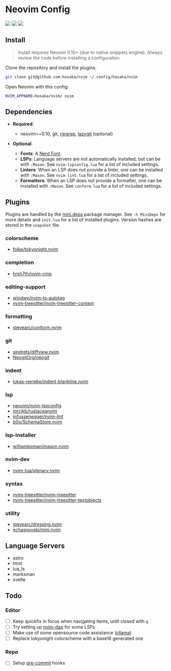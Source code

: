 # Neovim Config

<a href="https://dotfyle.com/hosaka/nvim"><img src="https://dotfyle.com/hosaka/nvim/badges/plugins?style=flat" /></a>
<a href="https://dotfyle.com/hosaka/nvim"><img src="https://dotfyle.com/hosaka/nvim/badges/leaderkey?style=flat" /></a>
<a href="https://dotfyle.com/hosaka/nvim"><img src="https://dotfyle.com/hosaka/nvim/badges/plugin-manager?style=flat" /></a>

## Install

> Install requires Neovim 0.10+ (due to native snippets engine). Always review the code before installing a configuration.

Clone the repository and install the plugins:

```sh
git clone git@github.com:hosaka/nvim ~/.config/hosaka/nvim
```

Open Neovim with this config:

```sh
NVIM_APPNAME=hosaka/nvim/ nvim
```

## Dependencies

- **Required**:

  - neovim>=0.10, git, [ripgrep](https://github.com/BurntSushi/ripgrep), [lazygit](https://github.com/jesseduffield/lazygit) (optional)

- **Optional**:
  - **Fonts**: A [Nerd Font](https://www.nerdfonts.com/).
  - **LSPs**: Language servers are not automatically installed, but can be with `:Mason`. See `nvim-lspconfig.lua` for a list of included settings.
  - **Linters**: When an LSP does not provide a linter, one can be installed with `:Mason`. See `nvim-lint.lua` for a list of included settings.
  - **Formatters**: When an LSP does not provide a formatter, one can be installed with `:Mason`. See `conform.lua` for a list of included settings.

## Plugins

Plugins are handled by the [mini.deps](https://github.com/echasnovski/mini.nvim/blob/main/readmes/mini-deps.md) package manager. See `:h MiniDeps` for more details and `init.lua` for a list of installed plugins. Version hashes are stored in the `snapshot` file.

### colorscheme

- [folke/tokyonight.nvim](https://dotfyle.com/plugins/folke/tokyonight.nvim)

### completion

- [hrsh7th/nvim-cmp](https://dotfyle.com/plugins/hrsh7th/nvim-cmp)

### editing-support

- [windwp/nvim-ts-autotag](https://dotfyle.com/plugins/windwp/nvim-ts-autotag)
- [nvim-treesitter/nvim-treesitter-context](https://dotfyle.com/plugins/nvim-treesitter/nvim-treesitter-context)

### formatting

- [stevearc/conform.nvim](https://dotfyle.com/plugins/stevearc/conform.nvim)

### git

- [sindrets/diffview.nvim](https://dotfyle.com/plugins/sindrets/diffview.nvim)
- [NeogitOrg/neogit](https://dotfyle.com/plugins/NeogitOrg/neogit)

### indent

- [lukas-reineke/indent-blankline.nvim](https://dotfyle.com/plugins/lukas-reineke/indent-blankline.nvim)

### lsp

- [neovim/nvim-lspconfig](https://dotfyle.com/plugins/neovim/nvim-lspconfig)
- [mrcjkb/rustaceanvim](https://dotfyle.com/plugins/mrcjkb/rustaceanvim)
- [mfussenegger/nvim-lint](https://dotfyle.com/plugins/mfussenegger/nvim-lint)
- [b0o/SchemaStore.nvim](https://dotfyle.com/plugins/b0o/SchemaStore.nvim)

### lsp-installer

- [williamboman/mason.nvim](https://dotfyle.com/plugins/williamboman/mason.nvim)

### nvim-dev

- [nvim-lua/plenary.nvim](https://dotfyle.com/plugins/nvim-lua/plenary.nvim)

### syntax

- [nvim-treesitter/nvim-treesitter](https://dotfyle.com/plugins/nvim-treesitter/nvim-treesitter)
- [nvim-treesitter/nvim-treesitter-textobjects](https://dotfyle.com/plugins/nvim-treesitter/nvim-treesitter-textobjects)

### utility

- [stevearc/dressing.nvim](https://dotfyle.com/plugins/stevearc/dressing.nvim)
- [echasnovski/mini.nvim](https://dotfyle.com/plugins/echasnovski/mini.nvim)

## Language Servers

- astro
- html
- lua_ls
- marksman
- svelte

## Todo

### Editor

- [ ] Keep quickfix in focus when navigating items, until closed with `q`
- [ ] Try setting up [nvim-dap](https://github.com/mfussenegger/nvim-dap) for some LSPs
- [ ] Make use of some opensource code assistance ([ollama](https://ollama.ai))
- [ ] Replace tokyonight colorscheme with a base16 generated one

### Repo

- [ ] Setup [pre-commit](https://pre-commit.com/) hooks
